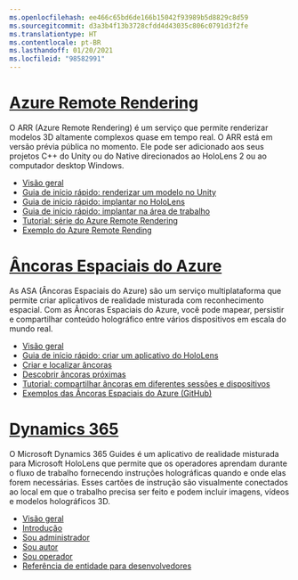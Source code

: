 ```yaml
---
ms.openlocfilehash: ee466c65bd6de166b15042f93989b5d8829c8d59
ms.sourcegitcommit: d3a3b4f13b3728cfdd4d43035c806c0791d3f2fe
ms.translationtype: HT
ms.contentlocale: pt-BR
ms.lasthandoff: 01/20/2021
ms.locfileid: "98582991"
---
```

# <a name="azure-remote-rendering"></a>[Azure Remote Rendering](#tab/arr)

O ARR (Azure Remote Rendering) é um serviço que permite renderizar modelos 3D altamente complexos quase em tempo real. O ARR está em versão prévia pública no momento. Ele pode ser adicionado aos seus projetos C++ do Unity ou do Native direcionados ao HoloLens 2 ou ao computador desktop Windows.

* [Visão geral](/azure/remote-rendering/overview/about) 
* [Guia de início rápido: renderizar um modelo no Unity](/azure/remote-rendering/quickstarts/render-model) 
* [Guia de início rápido: implantar no HoloLens](/azure/remote-rendering/quickstarts/deploy-to-hololens) 
* [Guia de início rápido: implantar na área de trabalho](/azure/remote-rendering/quickstarts/deploy-to-desktop) 
* [Tutorial: série do Azure Remote Rendering](/azure/remote-rendering/tutorials/unity/tutorial-landing) 
* [Exemplo do Azure Remote Rending](/azure/remote-rendering/samples/showcase-app)

# <a name="azure-spatial-anchors"></a>[Âncoras Espaciais do Azure](#tab/asa)

As ASA (Âncoras Espaciais do Azure) são um serviço multiplataforma que permite criar aplicativos de realidade misturada com reconhecimento espacial. Com as Âncoras Espaciais do Azure, você pode mapear, persistir e compartilhar conteúdo holográfico entre vários dispositivos em escala do mundo real.

* [Visão geral](/azure/spatial-anchors/overview) 
* [Guia de início rápido: criar um aplicativo do HoloLens](/azure/spatial-anchors/quickstarts/get-started-unity-hololens) 
* [Criar e localizar âncoras](/azure/spatial-anchors/how-tos/create-locate-anchors-unity) 
* [Descobrir âncoras próximas](/azure/spatial-anchors/how-tos/set-up-coarse-reloc-unity)
* [Tutorial: compartilhar âncoras em diferentes sessões e dispositivos](/azure/spatial-anchors/tutorials/tutorial-share-anchors-across-devices?tabs=VS%2cAndroid)  
* [Exemplos das Âncoras Espaciais do Azure (GitHub)](https://github.com/Azure/azure-spatial-anchors-samples) 

# <a name="dynamics-365"></a>[Dynamics 365](#tab/D365)

O Microsoft Dynamics 365 Guides é um aplicativo de realidade misturada para Microsoft HoloLens que permite que os operadores aprendam durante o fluxo de trabalho fornecendo instruções holográficas quando e onde elas forem necessárias. Esses cartões de instrução são visualmente conectados ao local em que o trabalho precisa ser feito e podem incluir imagens, vídeos e modelos holográficos 3D.

* [Visão geral](/dynamics365/mixed-reality/guides/) 
* [Introdução](/dynamics365/mixed-reality/guides/get-started) 
* [Sou administrador](/dynamics365/mixed-reality/guides/setup)
* [Sou autor](/dynamics365/mixed-reality/guides/authoring-overview) 
* [Sou operador](/dynamics365/mixed-reality/guides/operator-overview) 
* [Referência de entidade para desenvolvedores](/dynamics365/mixed-reality/guides/developer-entity-reference)